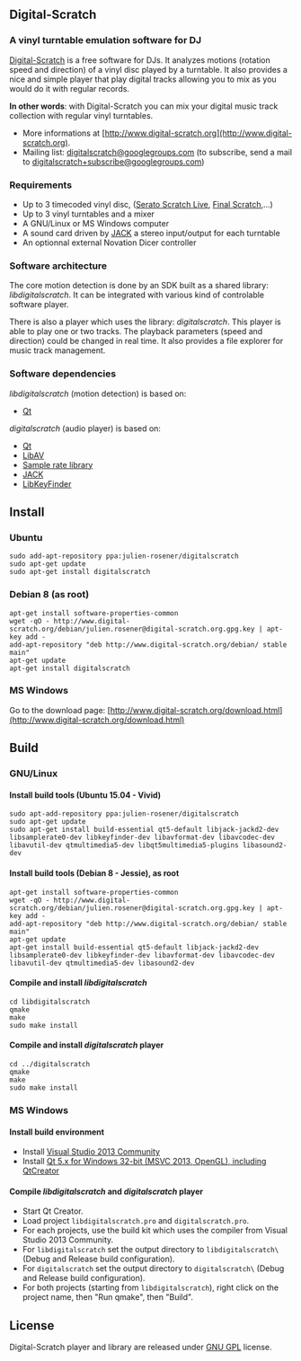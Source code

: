 Digital-Scratch
--------------

### A vinyl turntable emulation software for DJ

[Digital-Scratch](http://www.digital-scratch.org/ "Digital-scratch") is a free software for DJs. It analyzes motions (rotation speed and direction) of a vinyl disc played by a turntable. It also provides a nice and simple player that play digital tracks allowing you to mix as you would do it with regular records.  

__In other words__: with Digital-Scratch you can mix your digital music track collection with regular vinyl turntables.

* More informations at [http://www.digital-scratch.org](http://www.digital-scratch.org).
* Mailing list: digitalscratch@googlegroups.com (to subscribe, send a mail to digitalscratch+subscribe@googlegroups.com)

### Requirements

* Up to 3 timecoded vinyl disc, ([Serato Scratch Live](http://serato.com/scratchlive), [Final Scratch](http://en.wikipedia.org/wiki/Final_Scratch),...)
* Up to 3 vinyl turntables and a mixer
* A GNU/Linux or MS Windows computer
* A sound card driven by [JACK](http://jackaudio.org/) a stereo input/output for each turntable
* An optionnal external Novation Dicer controller

### Software architecture

The core motion detection is done by an SDK built as a shared library: _libdigitalscratch_. It can be integrated with various kind of controlable software player.

There is also a player which uses the library: _digitalscratch_. This player is able to play one or two tracks. The playback parameters (speed and direction) could be changed in real time. It also provides a file explorer for music track management.

### Software dependencies

_libdigitalscratch_ (motion detection) is based on:
* [Qt](http://www.qt.io/)

_digitalscratch_ (audio player) is based on:
* [Qt](http://www.qt.io/)
* [LibAV](http://libav.org)
* [Sample rate library](http://www.mega-nerd.com/SRC/)
* [JACK](http://jackaudio.org/)
* [LibKeyFinder](http://www.ibrahimshaath.co.uk/keyfinder/)

Install
--------------

### Ubuntu
    sudo add-apt-repository ppa:julien-rosener/digitalscratch
    sudo apt-get update
    sudo apt-get install digitalscratch

### Debian 8 (as root)
    apt-get install software-properties-common
    wget -qO - http://www.digital-scratch.org/debian/julien.rosener@digital-scratch.org.gpg.key | apt-key add -
    add-apt-repository "deb http://www.digital-scratch.org/debian/ stable main"
    apt-get update
    apt-get install digitalscratch

### MS Windows
Go to the download page: [http://www.digital-scratch.org/download.html](http://www.digital-scratch.org/download.html)

Build
--------------

### GNU/Linux

#### Install build tools (Ubuntu 15.04 - Vivid)
    sudo apt-add-repository ppa:julien-rosener/digitalscratch
    sudo apt-get update
    sudo apt-get install build-essential qt5-default libjack-jackd2-dev libsamplerate0-dev libkeyfinder-dev libavformat-dev libavcodec-dev libavutil-dev qtmultimedia5-dev libqt5multimedia5-plugins libasound2-dev
    
#### Install build tools (Debian 8 - Jessie), as root
    apt-get install software-properties-common
    wget -qO - http://www.digital-scratch.org/debian/julien.rosener@digital-scratch.org.gpg.key | apt-key add -
    add-apt-repository "deb http://www.digital-scratch.org/debian/ stable main"
    apt-get update
    apt-get install build-essential qt5-default libjack-jackd2-dev libsamplerate0-dev libkeyfinder-dev libavformat-dev libavcodec-dev libavutil-dev qtmultimedia5-dev libasound2-dev

#### Compile and install _libdigitalscratch_
    cd libdigitalscratch
    qmake
    make
    sudo make install

#### Compile and install _digitalscratch_ player
    cd ../digitalscratch
    qmake
    make
    sudo make install
    
### MS Windows

#### Install build environment
* Install [Visual Studio 2013 Community](https://www.visualstudio.com/en-us/products/visual-studio-community-vs.aspx)
* Install [Qt 5.x for Windows 32-bit (MSVC 2013, OpenGL), including QtCreator](http://www.qt.io/download-open-source/)
    
#### Compile _libdigitalscratch_ and _digitalscratch_ player
* Start Qt Creator.
* Load project `libdigitalscratch.pro` and `digitalscratch.pro`.
* For each projects, use the build kit which uses the compiler from Visual Studio 2013 Community.
* For `libdigitalscratch` set the output directory to `libdigitalscratch\` (Debug and Release build configuration).
* For `digitalscratch` set the output directory to `digitalscratch\` (Debug and Release build configuration).
* For both projects (starting from `libdigitalscratch`), right click on the project name, then "Run qmake", then "Build".

License
--------------

Digital-Scratch player and library are released under [GNU GPL](http://www.gnu.org/copyleft/gpl.html) license.
